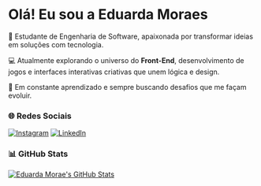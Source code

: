 # Olá! Eu sou a Eduarda Moraes

🎯 Estudante de Engenharia de Software, apaixonada por transformar ideias em soluções com tecnologia.

💻 Atualmente explorando o universo do **Front-End**, desenvolvimento de jogos e interfaces interativas criativas que unem lógica e design.

🚀 Em constante aprendizado e sempre buscando desafios que me façam evoluir.

### 🌐 Redes Sociais

[![Instagram](https://img.shields.io/badge/Instagram-E4405F?style=for-the-badge&logo=instagram&logoColor=white)](https://instagram.com/mo_xduda)  [![LinkedIn](https://img.shields.io/badge/LinkedIn-0A66C2?style=for-the-badge&logo=linkedin&logoColor=white)](https://linkedin.com/in/eduarda-moraess)

### 📊 GitHub Stats

[![Eduarda Morae's GitHub Stats](https://github-profile-trophy.vercel.app/?username=**moraeseduardaa**&theme=radical)](https://github.com/moraeseduardaa)
